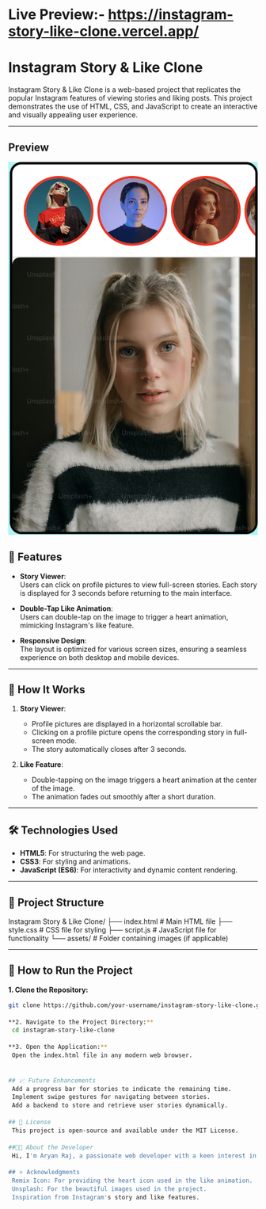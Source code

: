 # Live Preview:- https://instagram-story-like-clone.vercel.app/

# Instagram Story & Like Clone

Instagram Story & Like Clone is a web-based project that replicates the popular Instagram features of viewing stories and liking posts. This project demonstrates the use of HTML, CSS, and JavaScript to create an interactive and visually appealing user experience.

---

## Preview

![Instagram Story & Like Clone  Screenshot](assets/Screenshot.png)

## 🌟 Features

- **Story Viewer**:  
  Users can click on profile pictures to view full-screen stories. Each story is displayed for 3 seconds before returning to the main interface.

- **Double-Tap Like Animation**:  
  Users can double-tap on the image to trigger a heart animation, mimicking Instagram's like feature.

- **Responsive Design**:  
  The layout is optimized for various screen sizes, ensuring a seamless experience on both desktop and mobile devices.

---

## 📖 How It Works

1. **Story Viewer**:  
   - Profile pictures are displayed in a horizontal scrollable bar.  
   - Clicking on a profile picture opens the corresponding story in full-screen mode.  
   - The story automatically closes after 3 seconds.

2. **Like Feature**:  
   - Double-tapping on the image triggers a heart animation at the center of the image.  
   - The animation fades out smoothly after a short duration.

---

## 🛠️ Technologies Used

- **HTML5**: For structuring the web page.
- **CSS3**: For styling and animations.
- **JavaScript (ES6)**: For interactivity and dynamic content rendering.

---

## 📂 Project Structure
Instagram Story & Like Clone/ ├── index.html # Main HTML file ├── style.css # CSS file for styling ├── script.js # JavaScript file for functionality └── assets/ # Folder containing images (if applicable)


---

## 🚀 How to Run the Project

**1. Clone the Repository:**
   ```bash
   git clone https://github.com/your-username/instagram-story-like-clone.git

**2. Navigate to the Project Directory:**
    cd instagram-story-like-clone

**3. Open the Application:**
    Open the index.html file in any modern web browser.


## 📈 Future Enhancements
    Add a progress bar for stories to indicate the remaining time.
    Implement swipe gestures for navigating between stories.
    Add a backend to store and retrieve user stories dynamically.

## 📝 License
    This project is open-source and available under the MIT License.

##👨‍💻 About the Developer
    Hi, I'm Aryan Raj, a passionate web developer with a keen interest in building interactive and user-friendly web applications. Feel free to connect with me on LinkedIn or check out my other projects on GitHub.

## ⭐ Acknowledgments
    Remix Icon: For providing the heart icon used in the like animation.
    Unsplash: For the beautiful images used in the project.
    Inspiration from Instagram's story and like features.

